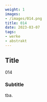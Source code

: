 ```yaml
---
weight: 1
images:
- /images/014.png
title: 014
date: 2023-03-07
tags:
- werke
- abstrakt
---
```


## Title
014

### Subtitle
tba.